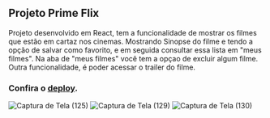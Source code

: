 ## Projeto Prime Flix

 Projeto desenvolvido em React, tem a funcionalidade de mostrar os filmes que estão em cartaz nos cinemas. Mostrando Sinopse do filme e tendo a opção de salvar como favorito, e em seguida consultar essa lista em "meus filmes". Na aba de "meus filmes" você tem a opçao de excluir algum filme. Outra funcionalidade, é poder acessar o trailer do filme.


### Confira o [deploy](https://prime-flix-react.vercel.app/).


![Captura de Tela (125)](https://github.com/Denis-moreira98/prime-flix-react/assets/72985107/a021c196-ca22-471f-b49f-638115fd2e63)
![Captura de Tela (129)](https://github.com/Denis-moreira98/prime-flix-react/assets/72985107/7f105093-64a4-4975-b701-d31ee7249c87)
![Captura de Tela (130)](https://github.com/Denis-moreira98/prime-flix-react/assets/72985107/6e3f974f-4015-4ac6-a19e-5c6d3483341e)
